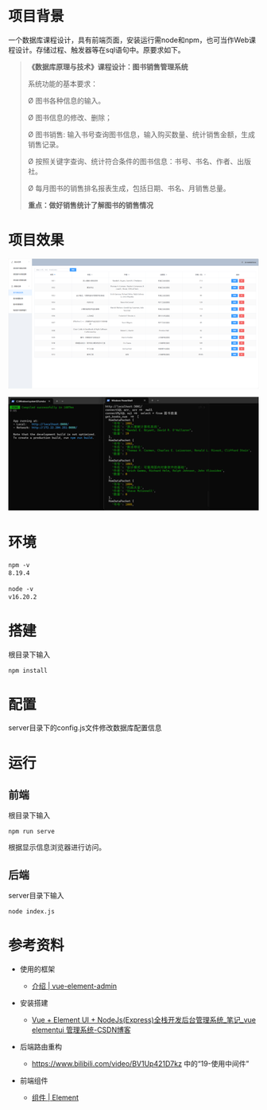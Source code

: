 # 项目背景

一个数据库课程设计，具有前端页面，安装运行需node和npm，也可当作Web课程设计。存储过程、触发器等在sql语句中。原要求如下。

> **《数据库原理与技术》课程设计：图书销售管理系统**
>
> 系统功能的基本要求：
>
> Ø 图书各种信息的输入。
>
> Ø 图书信息的修改、删除；
>
> Ø 图书销售: 输入书号查询图书信息，输入购买数量、统计销售金额，生成销售记录。
>
> Ø 按照关键字查询、统计符合条件的图书信息：书号、书名、作者、出版社。
>
> Ø 每月图书的销售排名报表生成，包括日期、书名、月销售总量。
>
> **重点：做好销售统计了解图书的销售情况**



# 项目效果

![image](https://github.com/LiuLin1220/librarymanagement/blob/master/images/01.jpg)

![image](https://github.com/LiuLin1220/librarymanagement/blob/master/images/02.jpg)

# 环境

```
npm -v
8.19.4

node -v
v16.20.2
```



# 搭建

根目录下输入

```shell
npm install
```



# 配置

server目录下的config.js文件修改数据库配置信息



# 运行

## 前端

根目录下输入

```shell
npm run serve
```

根据显示信息浏览器进行访问。



## 后端

server目录下输入

```shell
node index.js
```



# 参考资料

* 使用的框架
  * [介绍 | vue-element-admin](https://panjiachen.github.io/vue-element-admin-site/zh/guide/)

* 安装搭建
  * [Vue + Element UI + NodeJs(Express)全栈开发后台管理系统_笔记_vue elementui 管理系统-CSDN博客](https://blog.csdn.net/weixin_42628594/article/details/108594028)

* 后端路由重构
  *  https://www.bilibili.com/video/BV1Up421D7kz 中的“19-使用中间件”

* 前端组件
  * [组件 | Element](https://element.eleme.cn/#/zh-CN/component/installation)

